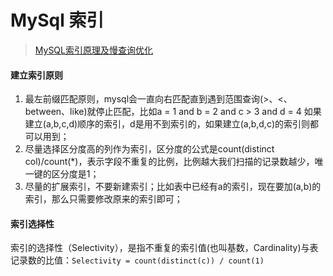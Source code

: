 # MySql 索引

> [MySQL索引原理及慢查询优化](http://tech.meituan.com/mysql-index.html)

#### 建立索引原则

1. 最左前缀匹配原则，mysql会一直向右匹配直到遇到范围查询(>、<、between、like)就停止匹配，比如a = 1 and b = 2 and c > 3 and d = 4 如果建立(a,b,c,d)顺序的索引，d是用不到索引的，如果建立(a,b,d,c)的索引则都可以用到；
2. 尽量选择区分度高的列作为索引，区分度的公式是count(distinct col)/count(*)，表示字段不重复的比例，比例越大我们扫描的记录数越少，唯一键的区分度是1；
3. 尽量的扩展索引，不要新建索引；比如表中已经有a的索引，现在要加(a,b)的索引，那么只需要修改原来的索引即可；


#### 索引选择性

索引的选择性（Selectivity），是指不重复的索引值(也叫基数，Cardinality)与表记录数的比值：`Selectivity = count(distinct(c)) / count(1)`

